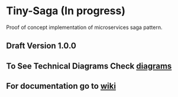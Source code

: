 # Tiny-Saga (In progress)
Proof of concept implementation of microservices saga pattern.

## Draft Version 1.0.0

## To See Technical Diagrams Check [diagrams](https://sats17.github.io/tiny-saga/)

## For documentation go to [wiki](https://github.com/sats17/tiny-saga/wiki)

